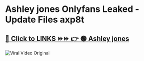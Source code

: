 
 # Ashley jones Onlyfans Leaked - Update Files axp8t

## <h2><a href="https://clipsfans.com/Ashley_jones&ref=git">🔗 Click to LINKS ⏩⏩ 👉 🟢 Ashley jones </a></h2>

<a href="https://clipsfans.com/Ashley_jones&ref=git" rel="nofollow" data-target="animated-image.originalLink"><img src="https://i.ibb.co.com/xMMVF88/686577567.gif" alt="Viral Video Original" style="max-width: 100%; display: inline-block;" data-target="animated-image.originalImage"></a>

